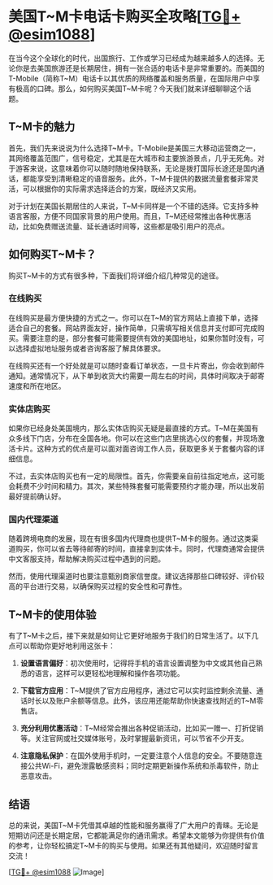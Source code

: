 # 美国T~M卡电话卡购买全攻略[[TG💪+ @esim1088](https://t.me/s/esim1088)]

在当今这个全球化的时代，出国旅行、工作或学习已经成为越来越多人的选择。无论你是去美国旅游还是长期居住，拥有一张合适的电话卡是非常重要的。而美国的T-Mobile（简称T~M）电话卡以其优质的网络覆盖和服务质量，在国际用户中享有极高的口碑。那么，如何购买美国T~M卡呢？今天我们就来详细聊聊这个话题。

## T~M卡的魅力

首先，我们先来说说为什么选择T~M卡。T-Mobile是美国三大移动运营商之一，其网络覆盖范围广，信号稳定，尤其是在大城市和主要旅游景点，几乎无死角。对于游客来说，这意味着你可以随时随地保持联系，无论是拨打国际长途还是国内通话，都能享受到清晰稳定的语音服务。此外，T~M卡提供的数据流量套餐非常灵活，可以根据你的实际需求选择适合的方案，既经济又实用。

对于计划在美国长期居住的人来说，T~M卡同样是一个不错的选择。它支持多种语言客服，方便不同国家背景的用户使用。而且，T~M还经常推出各种优惠活动，比如免费赠送流量、延长通话时间等，这些都是吸引用户的亮点。

## 如何购买T~M卡？

购买T~M卡的方式有很多种，下面我们将详细介绍几种常见的途径。

### 在线购买

在线购买是最方便快捷的方式之一。你可以在T~M的官方网站上直接下单，选择适合自己的套餐。网站界面友好，操作简单，只需填写相关信息并支付即可完成购买。需要注意的是，部分套餐可能需要提供有效的美国地址，如果你暂时没有，可以选择虚拟地址服务或者咨询客服了解具体要求。

在线购买还有一个好处就是可以随时查看订单状态，一旦卡片寄出，你会收到邮件通知。通常情况下，从下单到收货大约需要一周左右的时间，具体时间取决于邮寄速度和所在地区。

### 实体店购买

如果你已经身处美国境内，那么实体店购买无疑是最直接的方式。T~M在美国有众多线下门店，分布在全国各地。你可以在这些门店里挑选心仪的套餐，并现场激活卡片。这种方式的优点是可以面对面咨询工作人员，获取更多关于套餐内容的详细信息。

不过，去实体店购买也有一定的局限性。首先，你需要亲自前往指定地点，这可能会耗费不少时间和精力。其次，某些特殊套餐可能需要预约才能办理，所以出发前最好提前确认好。

### 国内代理渠道

随着跨境电商的发展，现在有很多国内代理商也提供T~M卡的服务。通过这类渠道购买，你可以省去等待邮寄的时间，直接拿到实体卡。同时，代理商通常会提供中文客服支持，帮助解决购买过程中遇到的问题。

然而，使用代理渠道时也要注意甄别商家信誉度。建议选择那些口碑较好、评价较高的平台进行交易，以确保购买过程的安全性和可靠性。

## T~M卡的使用体验

有了T~M卡之后，接下来就是如何让它更好地服务于我们的日常生活了。以下几点可以帮助你更好地利用这张卡：

1. **设置语言偏好**：初次使用时，记得将手机的语言设置调整为中文或其他自己熟悉的语言，这样可以更轻松地理解和操作各项功能。
   
2. **下载官方应用**：T~M提供了官方应用程序，通过它可以实时监控剩余流量、通话时长以及账户余额等信息。此外，该应用还能帮助你快速查找附近的T~M零售店。

3. **充分利用优惠活动**：T~M经常会推出各种促销活动，比如买一赠一、打折促销等。关注官网或社交媒体账号，及时掌握最新资讯，可以节省不少开支。

4. **注意隐私保护**：在国外使用手机时，一定要注意个人信息的安全。不要随意连接公共Wi-Fi，避免泄露敏感资料；同时定期更新操作系统和杀毒软件，防止恶意攻击。

## 结语

总的来说，美国T~M卡凭借其卓越的性能和服务赢得了广大用户的青睐。无论是短期访问还是长期定居，它都能满足你的通讯需求。希望本文能够为你提供有价值的参考，让你轻松搞定T~M卡的购买与使用。如果还有其他疑问，欢迎随时留言交流！

[[TG💪+ @esim1088](https://t.me/s/esim1088) ![Image](https://i.postimg.cc/4NQfJmqS/Snipaste-2025-05-13-00-14-12.png)]